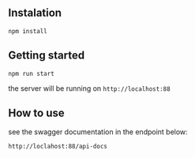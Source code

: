 ## Instalation
```
npm install
```
## Getting started
```
npm run start
```
the server will be running on ```http://localhost:88```
## How to use
see the swagger documentation in the endpoint below:
```
http://loclahost:88/api-docs
```
